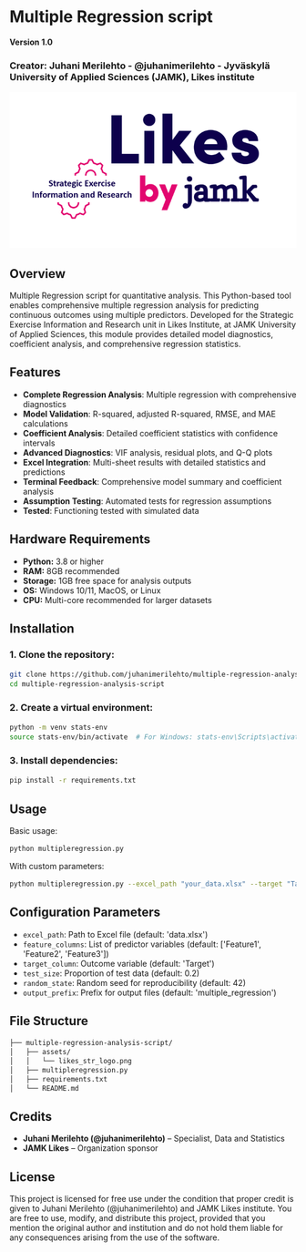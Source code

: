 # Multiple Regression script

**Version 1.0**
### Creator: Juhani Merilehto - @juhanimerilehto - Jyväskylä University of Applied Sciences (JAMK), Likes institute

![JAMK Likes Logo](./assets/likes_str_logo.png)

## Overview

Multiple Regression script for quantitative analysis. This Python-based tool enables comprehensive multiple regression analysis for predicting continuous outcomes using multiple predictors. Developed for the Strategic Exercise Information and Research unit in Likes Institute, at JAMK University of Applied Sciences, this module provides detailed model diagnostics, coefficient analysis, and comprehensive regression statistics.

## Features

- **Complete Regression Analysis**: Multiple regression with comprehensive diagnostics
- **Model Validation**: R-squared, adjusted R-squared, RMSE, and MAE calculations
- **Coefficient Analysis**: Detailed coefficient statistics with confidence intervals
- **Advanced Diagnostics**: VIF analysis, residual plots, and Q-Q plots
- **Excel Integration**: Multi-sheet results with detailed statistics and predictions
- **Terminal Feedback**: Comprehensive model summary and coefficient analysis
- **Assumption Testing**: Automated tests for regression assumptions
- **Tested**: Functioning tested with simulated data

## Hardware Requirements

- **Python:** 3.8 or higher
- **RAM:** 8GB recommended
- **Storage:** 1GB free space for analysis outputs
- **OS:** Windows 10/11, MacOS, or Linux
- **CPU:** Multi-core recommended for larger datasets

## Installation

### 1. Clone the repository:
```bash
git clone https://github.com/juhanimerilehto/multiple-regression-analysis-script.git
cd multiple-regression-analysis-script
```

### 2. Create a virtual environment:
```bash
python -m venv stats-env
source stats-env/bin/activate  # For Windows: stats-env\Scripts\activate
```

### 3. Install dependencies:
```bash
pip install -r requirements.txt
```

## Usage

Basic usage:
```bash
python multipleregression.py
```

With custom parameters:
```bash
python multipleregression.py --excel_path "your_data.xlsx" --target "Target" --features "Feature1,Feature2,Feature3"
```

## Configuration Parameters

- `excel_path`: Path to Excel file (default: 'data.xlsx')
- `feature_columns`: List of predictor variables (default: ['Feature1', 'Feature2', 'Feature3'])
- `target_column`: Outcome variable (default: 'Target')
- `test_size`: Proportion of test data (default: 0.2)
- `random_state`: Random seed for reproducibility (default: 42)
- `output_prefix`: Prefix for output files (default: 'multiple_regression')

## File Structure

```plaintext
├── multiple-regression-analysis-script/
│   ├── assets/
│   │   └── likes_str_logo.png
│   ├── multipleregression.py
│   ├── requirements.txt
│   └── README.md
```

## Credits

- **Juhani Merilehto (@juhanimerilehto)** – Specialist, Data and Statistics
- **JAMK Likes** – Organization sponsor

## License

This project is licensed for free use under the condition that proper credit is given to Juhani Merilehto (@juhanimerilehto) and JAMK Likes institute. You are free to use, modify, and distribute this project, provided that you mention the original author and institution and do not hold them liable for any consequences arising from the use of the software.